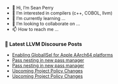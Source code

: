 - 👋 Hi, I’m Sean Perry
- 👀 I’m interested in compilers (c++, COBOL, llvm)
- 🌱 I’m currently learning ...
- 💞️ I’m looking to collaborate on ...
- 📫 How to reach me ...

<!---
s66perry/s66perry is a ✨ special ✨ repository because its `README.md` (this file) appears on your GitHub profile.
You can click the Preview link to take a look at your changes.
--->
### 📕 Latest LLVM Discourse Posts

<!-- DISCOURSE-LLVM:START -->
- [Enabling GlobalISel for Apple AArch64 platforms](https://discourse.llvm.org/t/enabling-globalisel-for-apple-aarch64-platforms/63953#post_9)
- [Pass nesting in new pass manager](https://discourse.llvm.org/t/pass-nesting-in-new-pass-manager/65139#post_2)
- [Pass nesting in new pass manager](https://discourse.llvm.org/t/pass-nesting-in-new-pass-manager/65139#post_1)
- [Upcoming Project Policy Changes](https://discourse.llvm.org/t/upcoming-project-policy-changes/62637?page=2#post_30)
- [Upcoming Project Policy Changes](https://discourse.llvm.org/t/upcoming-project-policy-changes/62637?page=2#post_29)
<!-- DISCOURSE-LLVM:END -->
